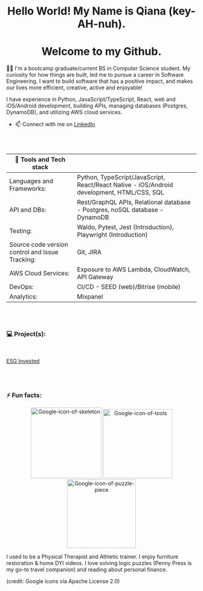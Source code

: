 
<h1 align="center">Hello World! My Name is Qiana (key-AH-nuh).</h1>
<h1 align="center">Welcome to my Github.</h1>

👋🏿 I'm a bootcamp graduate/current BS in Computer Science student. My curiosity for how things are built, led me to pursue a career in Software Engineering.  I want to build software that has a positive impact, and makes our lives more efficient, creative, active and enjoyable! 

I have experience in Python, JavaScript/TypeScript, React, web and iOS/Android development, building APIs, managing databases (Postgres, DynamoDB), and utilizing AWS cloud services.
- 📫 Connect with me on [LinkedIn](https://www.linkedin.com/in/qianapartee/)
<br>
<br>

| 🧰 Tools and Tech stack | |
|-----|---------------|
| Languages and Frameworks:    | Python, TypeScript/JavaScript, React/React Native - iOS/Android development, HTML/CSS, SQL |
| API and DBs:|  Rest/GraphQL APIs, Relational database - Postgres, noSQL database - DynamoDB             |
| Testing: |   Waldo, Pytest, Jest (Introduction), Playwright (Introduction) |
| Source code version control and Issue Tracking: | Git, JIRA |
| AWS Cloud Services: | Exposure to AWS Lambda, CloudWatch, API Gateway |
| DevOps: | CI/CD - SEED (web)/Bitrise (mobile) | 
| Analytics: | Mixpanel |
<br>
<br>
<h3> 💻 Project(s):</h3><br>

[ESG Invested](https://github.com/Anaiq/back-end-esg-invested)

<br>
<br>
<h3>⚡ Fun facts: </h3>
<p align="center">
<img width="187" alt="Google-icon-of-skeleton" src="https://github.com/user-attachments/assets/860d10a3-0416-451d-aebf-be193fa2ec65">  <img width="183" alt="Google-icon-of-tools" src="https://github.com/user-attachments/assets/bcf64b15-01e4-42ab-a3a5-b63566d94faa"> <img width="182" alt="Google-icon-of-puzzle-piece" src="https://github.com/user-attachments/assets/e18bb1ef-85f2-426f-a5ad-ed5bbea97ca6"> <br/
</p>
<p>I used to be a Physical Therapist and Athletic trainer. I enjoy furniture restoration & home DYI videos. I love solving logic puzzles (Penny Press is my go-to travel companion) and reading about personal finance.</p>

<p>(credit: Google icons via Apache License 2.0)</p>





